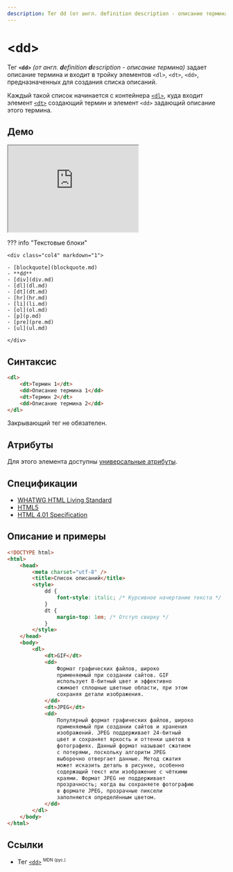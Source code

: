 ```yaml
---
description: Тег dd (от англ. definition description - описание термина) задает описание термина и входит в тройку элементов dl, dt, dd, предназначенных для создания списка описаний
---
```


# &lt;dd&gt;

Тег **`<dd>`** _(от англ. **d**efinition **d**escription - описание термина)_ задает описание термина и входит в тройку элементов `<dl>`, `<dt>`, `<dd>`, предназначенных для создания списка описаний.

Каждый такой список начинается с контейнера [`<dl>`](dl.md), куда входит элемент [`<dt>`](dt.md) создающий термин и элемент `<dd>` задающий описание этого термина.

## Демо

<iframe class="interactive is-tabbed-standard-height" height="200" src="https://interactive-examples.mdn.mozilla.net/pages/tabbed/dd.html" title="MDN Web Docs Interactive Example" loading="lazy" data-readystate="complete"></iframe>

??? info "Текстовые блоки"

    <div class="col4" markdown="1">

    - [blockquote](blockquote.md)
    - **dd**
    - [div](div.md)
    - [dl](dl.md)
    - [dt](dt.md)
    - [hr](hr.md)
    - [li](li.md)
    - [ol](ol.md)
    - [p](p.md)
    - [pre](pre.md)
    - [ul](ul.md)

    </div>

## Синтаксис

```html
<dl>
    <dt>Термин 1</dt>
    <dd>Описание термина 1</dd>
    <dt>Термин 2</dt>
    <dd>Описание термина 2</dd>
</dl>
```

Закрывающий тег не обязателен.

## Атрибуты

Для этого элемента доступны [универсальные атрибуты](uni-attr.md).

## Спецификации

-   [WHATWG HTML Living Standard](https://html.spec.whatwg.org/multipage/semantics.html#the-dd-element)
-   [HTML5](http://www.w3.org/TR/html5/grouping-content.html#the-dd-element)
-   [HTML 4.01 Specification](http://www.w3.org/TR/html401/struct/lists.html#h-10.3)

## Описание и примеры

```html
<!DOCTYPE html>
<html>
    <head>
        <meta charset="utf-8" />
        <title>Список описаний</title>
        <style>
            dd {
                font-style: italic; /* Курсивное начертание текста */
            }
            dt {
                margin-top: 1em; /* Отступ сверху */
            }
        </style>
    </head>
    <body>
        <dl>
            <dt>GIF</dt>
            <dd>
                Формат графических файлов, широко
                применяемый при создании сайтов. GIF
                использует 8-битный цвет и эффективно
                сжимает сплошные цветные области, при этом
                сохраняя детали изображения.
            </dd>
            <dt>JPEG</dt>
            <dd>
                Популярный формат графических файлов, широко
                применяемый при создании сайтов и хранения
                изображений. JPEG поддерживает 24-битный
                цвет и сохраняет яркость и оттенки цветов в
                фотографиях. Данный формат называют сжатием
                с потерями, поскольку алгоритм JPEG
                выборочно отвергает данные. Метод сжатия
                может исказить деталь в рисунке, особенно
                содержащий текст или изображение с чёткими
                краями. Формат JPEG не поддерживает
                прозрачность; когда вы сохраняете фотографию
                в формате JPEG, прозрачные пиксели
                заполняются определённым цветом.
            </dd>
        </dl>
    </body>
</html>
```

## Ссылки

-   Тег [`<dd>`](https://developer.mozilla.org/ru/docs/Web/HTML/Element/dd) <sup><small>MDN (рус.)</small></sup>
